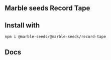 ## Marble seeds Record Tape

## Install with

```
npm i @marble-seeds/@marble-seeds/record-tape
```

## Docs



